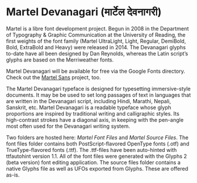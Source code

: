 Martel Devanagari (मार्टेल देवनागरी)
=============================

Martel is a libre font development project. Begun in 2008 in the Department of Typography & Graphic Communication at the University of Reading, the first weights of the font family (Martel UltraLight, Light, Regular, DemiBold, Bold, ExtraBold and Heavy) were released in 2014. The Devanagari glyphs to-date have all been designed by Dan Reynolds, whereas the Latin script’s glyphs are based on the Merriweather fonts.

Martel Devanagari will be available for free via the Google Fonts directory. Check out the <a href="https://github.com/typeoff/martel_sans">Martel Sans</a> project, too.

The Martel Devanagari typeface is designed for typesetting immersive-style documents. It may be be used to set long passages of text in languages that are written in the Devanagari script, including Hindi, Marathi, Nepali, Sanskrit, etc. Martel Devanagari is a readable typeface whose glyph proportions are inspired by traditional writing and calligraphic styles. Its high-contrast strokes have a diagonal axis, in keeping with the pen-angle most often used for the Devanagari writing system.

Two folders are hosted here: <em>Martel Font Files</em> and <em>Martel Source Files</em>. The font files folder contains both PostScript-flavored OpenType fonts (.otf) and TrueType-flavored fonts (.ttf). The .ttf-files have been auto-hinted with ttfautohint version 1.1. All of the font files were generated with the Glyphs 2 (beta version) font editing application. The source files folder contains a native Glyphs file as well as UFOs exported from Glyphs. These are offered as-is.